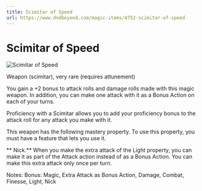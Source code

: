 ```yaml
---
title: Scimitar of Speed
url: https://www.dndbeyond.com/magic-items/4752-scimitar-of-speed
---
```


# Scimitar of Speed

![Scimitar of Speed](scimitar-of-speed.png)

Weapon (scimitar), very rare (requires attunement)

You gain a +2 bonus to attack rolls and damage rolls made with this magic weapon. In addition, you can make one attack with it as a Bonus Action on each of your turns.


Proficiency with a Scimitar allows you to add your proficiency bonus to the attack roll for any attack you make with it.

This weapon has the following mastery property. To use this property, you must have a feature that lets you use it.

** Nick.** When you make the extra attack of the Light property, you can make it as part of the Attack action instead of as a Bonus Action. You can make this extra attack only once per turn.

Notes: Bonus: Magic, Extra Attack as Bonus Action, Damage, Combat, Finesse, Light, Nick